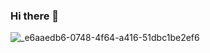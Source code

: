 ### Hi there 👋

<!--
**shimmer12/shimmer12** is a ✨ _special_ ✨ repository because its `README.md` (this file) appears on your GitHub profile.

Here are some ideas to get you started:

- 🔭 I’m currently working on getting placed 🙃
- 🌱 I’m currently learning Data Structures, Web development 
- 👯 I’m looking to collaborate on interesting projects and projects revolving around health
- 🤔 I’m looking for help with everything that can make me grow and succeed
- 💬 Ask me about coding, programming, development, data structures, creative writing...
- 📫 How to reach me: imsrishti1202@gmail.com
- 😄 Pronouns: She/Her
- ⚡ Fun fact: I can make you laugh.
-->
![_e6aaedb6-0748-4f64-a416-51dbc1be2ef6](https://github.com/shimmer12/shimmer12/assets/92056170/01b7c8d0-d6ad-42a7-979c-ff1cd84258ab)

